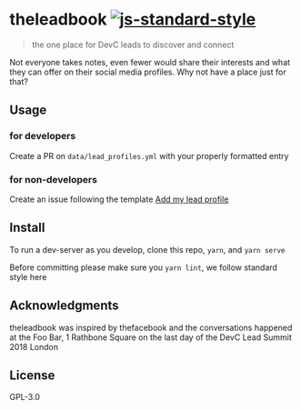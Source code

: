 # theleadbook [![js-standard-style](https://img.shields.io/badge/code%20style-standard-brightgreen.svg)](http://standardjs.com)

> the one place for DevC leads to discover and connect

Not everyone takes notes, even fewer would share their interests and what they can offer on their social media profiles. Why not have a place just for that?

## Usage

### for developers

Create a PR on `data/lead_profiles.yml` with your properly formatted entry

### for non-developers

Create an issue following the template [Add my lead profile](https://github.com/yipcma/theleadbook/issues/new?template=add-my-lead-profile.md)

## Install

To run a dev-server as you develop, clone this repo, `yarn`, and `yarn serve`

Before committing please make sure you `yarn lint`, we follow standard style here

## Acknowledgments

theleadbook was inspired by thefacebook and the conversations happened at the Foo Bar, 1 Rathbone Square on the last day of the DevC Lead Summit 2018 London

## License

GPL-3.0
